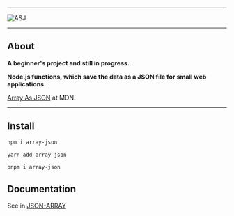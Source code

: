 
---

![ASJ](https://imagedelivery.net/6bSk6wUa9UOwEesJAZQuoA/f3576313-3b18-4834-063a-fa6265952800/public)

---

## About

**A beginner's project and still in progress.**

**Node.js functions, which save the data as a JSON file for small web applications.**

[Array As JSON](https://developer.mozilla.org/en-US/docs/Learn/JavaScript/Objects/JSON#arrays_as_json) at MDN.

---
## Install

```bash
npm i array-json
```

```bash
yarn add array-json
```

```bash
pnpm i array-json
```



## Documentation 

See in [JSON-ARRAY](https://array-json.inovar.dev/)
